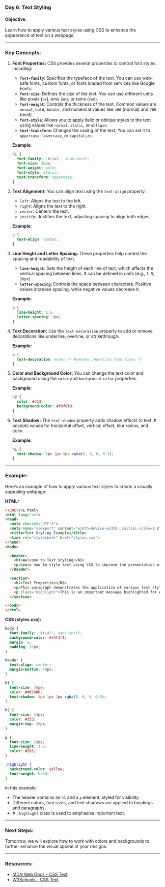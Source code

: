 ### Day 6: Text Styling

#### **Objective:**
Learn how to apply various text styles using CSS to enhance the appearance of text on a webpage.

---

### **Key Concepts:**

1. **Font Properties:**
   CSS provides several properties to control font styles, including:

   - **`font-family`**: Specifies the typeface of the text. You can use web-safe fonts, custom fonts, or fonts loaded from services like Google Fonts.
   - **`font-size`**: Defines the size of the text. You can use different units like pixels (`px`), ems (`em`), or rems (`rem`).
   - **`font-weight`**: Controls the thickness of the text. Common values are `normal`, `bold`, `bolder`, and numerical values like `400` (normal) and `700` (bold).
   - **`font-style`**: Allows you to apply italic or oblique styles to the text using values like `normal`, `italic`, or `oblique`.
   - **`text-transform`**: Changes the casing of the text. You can set it to `uppercase`, `lowercase`, or `capitalize`.

   **Example:**
   ```css
   h1 {
     font-family: 'Arial', sans-serif;
     font-size: 36px;
     font-weight: bold;
     font-style: italic;
     text-transform: uppercase;
   }
   ```

2. **Text Alignment:**
   You can align text using the `text-align` property:

   - `left`: Aligns the text to the left.
   - `right`: Aligns the text to the right.
   - `center`: Centers the text.
   - `justify`: Justifies the text, adjusting spacing to align both edges.

   **Example:**
   ```css
   p {
     text-align: center;
   }
   ```

3. **Line Height and Letter Spacing:**
   These properties help control the spacing and readability of text.

   - **`line-height`**: Sets the height of each line of text, which affects the vertical spacing between lines. It can be defined in units (e.g., `1.5`, `20px`).
   - **`letter-spacing`**: Controls the space between characters. Positive values increase spacing, while negative values decrease it.

   **Example:**
   ```css
   p {
     line-height: 1.6;
     letter-spacing: 1px;
   }
   ```

4. **Text Decoration:**
   Use the `text-decoration` property to add or remove decorations like underline, overline, or strikethrough.

   **Example:**
   ```css
   a {
     text-decoration: none; /* Removes underline from links */
   }
   ```

5. **Color and Background Color:**
   You can change the text color and background using the `color` and `background-color` properties.

   **Example:**
   ```css
   h2 {
     color: #333;
     background-color: #f0f0f0;
   }
   ```

6. **Text Shadow:**
   The `text-shadow` property adds shadow effects to text. It accepts values for horizontal offset, vertical offset, blur radius, and color.

   **Example:**
   ```css
   h1 {
     text-shadow: 2px 2px 5px rgba(0, 0, 0, 0.3);
   }
   ```

---

### **Example:**

Here’s an example of how to apply various text styles to create a visually appealing webpage:

**HTML:**
```html
<!DOCTYPE html>
<html lang="en">
<head>
  <meta charset="UTF-8">
  <meta name="viewport" content="width=device-width, initial-scale=1.0">
  <title>Text Styling Example</title>
  <link rel="stylesheet" href="styles.css">
</head>
<body>

  <header>
    <h1>Welcome to Text Styling</h1>
    <p>Learn how to style text using CSS to improve the presentation of your website.</p>
  </header>

  <section>
    <h2>Text Properties</h2>
    <p>This paragraph demonstrates the application of various text styles in CSS.</p>
    <p class="highlight">This is an important message highlighted for emphasis.</p>
  </section>

</body>
</html>
```

**CSS (styles.css):**
```css
body {
  font-family: 'Arial', sans-serif;
  background-color: #f4f4f4;
  margin: 0;
  padding: 20px;
}

header {
  text-align: center;
  margin-bottom: 40px;
}

h1 {
  font-size: 36px;
  color: #00796b;
  text-shadow: 1px 1px 2px rgba(0, 0, 0, 0.5);
}

h2 {
  font-size: 24px;
  color: #333;
  margin-top: 20px;
}

p {
  font-size: 18px;
  line-height: 1.5;
  color: #555;
}

.highlight {
  background-color: yellow;
  font-weight: bold;
}
```

In this example:
- The header contains an `h1` and a `p` element, styled for visibility.
- Different colors, font sizes, and text shadows are applied to headings and paragraphs.
- A `.highlight` class is used to emphasize important text.

---

### **Next Steps:**
Tomorrow, we will explore how to work with colors and backgrounds to further enhance the visual appeal of your designs.

---

### **Resources:**
- [MDN Web Docs - CSS Text](https://developer.mozilla.org/en-US/docs/Web/CSS/CSS_Text)
- [W3Schools - CSS Text](https://www.w3schools.com/css/css_text.asp)
